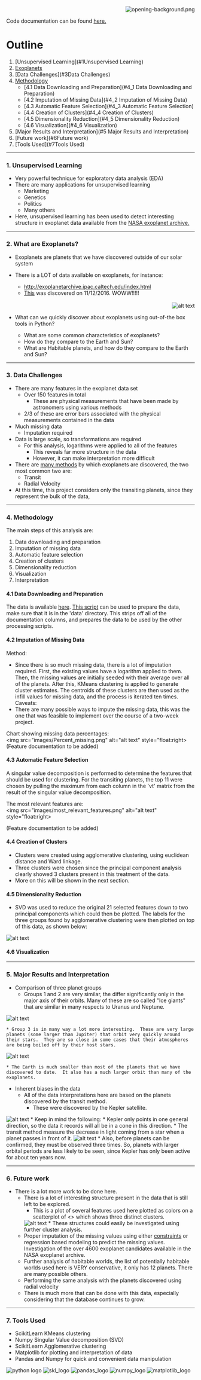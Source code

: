 <img src="images/opening-background.png" alt="opening-background.png" style="float:right">
<br>

Code documentation can be found <a href="https://github.com/gmiers7642/exoplanets/blob/master/Code_Documentation.md">here.</a>

# Outline
1. [Unsupervised Learning](#1Unsupervised Learning)
2. [Exoplanets](#2Exoplanets)
3. [Data Challenges](#3Data Challenges)
4. [Methodology](#4Methodology)
    * [4.1 Data Downloading and Preparation](#4_1 Data Downloading and Preparation)
    * [4.2 Imputation of Missing Data](#4_2 Imputation of Missing Data)
    * [4.3 Automatic Feature Selection](#4_3 Automatic Feature Selection)
    * [4.4 Creation of Clusters](#4_4 Creation of Clusters)
    * [4.5 Dimensionality Reduction](#4_5 Dimensionality Reduction)
    * [4.6 Visualization](#4_6 Visualization)
5. [Major Results and Interpretation](#5 Major Results and Interpretation)
6. [Future work](#6Future work)
7. [Tools Used](#7Tools Used)

<hr>

### 1. <a id="1Unsupervised Learning">Unsupervised Learning</a>
* Very powerful technique for exploratory data analysis (EDA)
* There are many applications for unsupervised learning
    * Marketing
    * Genetics
    * Politics
    * Many others
* Here, unsupervised learning has been used to detect interesting structure in exoplanet data available from the <a href="http://exoplanetarchive.ipac.caltech.edu/">NASA exoplanet archive.</a>

<hr>

### 2. <a id="2Exoplanets">What are Exoplanets?</a>
* Exoplanets are planets that we have discovered outside of our solar system
* There is a LOT of data available on exoplanets, for instance:
  * http://exoplanetarchive.ipac.caltech.edu/index.html
  * <a href="https://www.reddit.com/r/space/comments/5ck1rl/direct_image_of_planets_circling_another_star/">This</a> was discovered on 11/12/2016.  WOWW!!!!!

  <br>
  <img src="images/3_new_planets.jpg" alt="alt text" style="float:right">
  <br>

* What can we quickly discover about exoplanets using out-of-the box tools in Python?
    * What are some common characteristics of exoplanets?
    * How do they compare to the Earth and Sun?
    * What are Habitable planets, and how do they compare to the Earth and Sun?

<hr>

### 3. <a id="3Data Challenges">Data Challenges</a>
* There are many features in the exoplanet data set
    * Over 150 features in total
        * These are physical measurements that have been made by astronomers using various methods
    * 2/3 of these are error bars associated with the physical measurements contained in the data
* Much missing data
    * Imputation required
* Data is large scale, so transformations are required
    * For this analysis, logarithms were applied to all of the features
        * This reveals far more structure in the data
        * However, it can make interpretation more difficult
* There are <a href="https://en.wikipedia.org/wiki/Methods_of_detecting_exoplanets">many methods</a> by which exoplanets are discovered, the two most common two are:
    * Transit
    * Radial Velocity
* At this time, this project considers only the transiting planets, since they represent the bulk of the data,

<hr>

### 4. <a id="4Methodology">Methodology</a>
The main steps of this analysis are:
1. Data downloading and preparation
2. Imputation of missing data
3. Automatic feature selection
4. Creation of clusters
5. Dimensionality reduction
6. Visualization
7. Interpretation

#### 4.1 <a id="#4_1 Data Downloading and Preparation">Data Downloading and Preparation</a>
The data is available <a href="http://exoplanetarchive.ipac.caltech.edu/cgi-bin/TblView/nph-tblView?app=ExoTbls&config=planets">here</a>.  <a href="https://github.com/gmiers7642/exoplanets/blob/master/src/prep_csv_data.bash">This script</a> can be used to prepare the data, make sure that it is in the 'data' directory.  This strips off all of the documentation columns, and prepares the data to be used by the other processing scripts.

#### 4.2 <a id="#4_2 Imputation of Missing Data">Imputation of Missing Data</a>
Method:
* Since there is so much missing data, there is a lot of imputation required.  First, the existing values have a logarithm applied to them.  Then, the missing values are initially seeded with their average over all of the planets.  After this, KMeans clustering is applied to generate cluster estimates.  The centroids of these clusters are then used as the infill values for missing data, and the process is iterated ten times.
Caveats:
* There are many possible ways to impute the missing data, this was the one that was feasible to implement over the course of a two-week project.  

Chart showing missing data percentages:
<br>
<img src="images/Percent_missing.png" alt="alt text" style="float:right>
<br>
(Feature documentation to be added)

#### 4.3 <a id="#4_3 Automatic Feature Selection">Automatic Feature Selection</a>
A singular value decomposition is performed to determine the features that should be used for clustering.  For the transiting planets, the top 11 were chosen by pulling the maximum from each column in the 'vt' matrix from the result of the singular value decomposition.

The most relevant features are:
<br>
<img src="images/most_relevant_features.png" alt="alt text" style="float:right>
<br>

(Feature documentation to be added)

#### 4.4 <a id="#4_4 Creation of Clusters">Creation of Clusters</a>
* Clusters were created using agglomerative clustering, using euclidean distance and Ward linkage.
* Three clusters were chosen since the principal component analysis clearly showed 3 clusters present in this treatment of the data.
* More on this will be shown in the next section.

#### 4.5 <a id="#4_5 Dimensionality Reduction">Dimensionality Reduction</a>
* SVD was used to reduce the original 21 selected features down to two principal components which could then be plotted.
The labels for the three groups found by agglomerative clustering were then plotted on top of this data, as shown below:
<img src="images/pc_labeled_scatterplot.png" alt="alt text" align="bottom">


#### 4.6 <a id="#4_6 Visualization">Visualization</a>

<hr>

### 5. <a id="5Major Results and Interpretation">Major Results and Interpretation</a>

* Comparison of three planet groups
    * Groups 1 and 2 are very similar, the differ significantly only in the major axis of their orbits.  Many of these are so called "Ice giants" that are similar in many respects to Uranus and Neptune.
<img src="images/g1g2.png" alt="alt text" align="bottom">

    * Group 3 is in many way a lot more interesting.  These are very large planets (some larger than Jupiter) that orbit very quickly around their stars.  They are so close in some cases that their atmospheres are being boiled off by their host stars.
<img src="images/g3.png" alt="alt text" align="bottom">

    * The Earth is much smaller than most of the planets that we have discovered to date.  It also has a much larger orbit than many of the exoplanets.

* Inherent biases in the data
    * All of the data interpretations here are based on the planets discovered by the transit method.  
        * These were discovered by the Kepler satellite.
<img src="images/Kepler.jpg" alt="alt text" align="bottom">
        * Keep in mind the following:
            * Kepler only points in one general direction, so the data it records will all be in a cone in this direction.
            * The transit method measure the decrease in light coming from a star when a planet passes in front of it.
<img src="images/transit_light_curves.jpg" alt="alt text" align="bottom">
            * Also, before planets can be confirmed, they must be observed three times.  So, planets with larger orbital periods are less likely to be seen, since Kepler has only been active for about ten years now.

<hr>

### 6. <a id="6Future work">Future work</a>
* There is a lot more work to be done here.
    * There is a lot of interesting structure present in the data that is still left to be explored.  
        * This is a plot of several features used here plotted as colors on a scatterplot of <> which shows three distinct clusters. <div>
        <img src="images/3_clusters.png" alt="alt text" align="bottom">
        * These structures could easily be investigated using further cluster analysis.
    * Proper imputation of the missing values using either <a href="http://www.litech.org/~wkiri/Papers/wagstaff-kmeans-01.pdf">constraints</a> or regression based modeling to predict the missing values.
    Investigation of the over 4600 exoplanet candidates available in the NASA exoplanet archive.
    * Further analysis of habitable worlds, the list of potentially habitable worlds used here is VERY conservative, it only has 12 planets.  There are many possible others.
    * Performing the same analysis with the planets discovered using radial velocity
    * There is much more that can be done with this data, especially considering that the database continues to grow.

<hr>

### 7. <a id="7Tools Used">Tools Used</a>
* ScikitLearn KMeans clustering
* Numpy Singular Value decomposition (SVD)
* ScikitLearn Agglomerative clustering
* Matplotlib for plotting and interpretation of data
* Pandas and Numpy for quick and convenient data manipulation



![python logo](images/python-logo.png) ![skl_logo](images/skl_logo.png) ![pandas_logo](images/pandas_logo.png)
![numpy_logo](images/numpy_logo.jpg) ![matplotlib_logo](images/matplotlib_logo.png)
